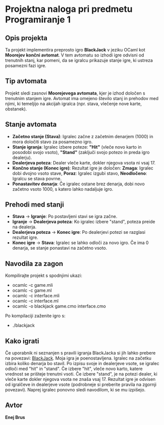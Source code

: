 ﻿# Projektna naloga pri predmetu Programiranje 1

## Opis projekta
Ta projekt implementira preprosto igro **BlackJack** v jeziku OCaml kot **Moorejev končni avtomat**. V tem avtomatu so izhodi igre odvisni od trenutnih stanj, kar pomeni, da se igralcu prikazuje stanje igre, ki ustreza posamezni fazi igre.

## Tip avtomata
Projekt sledi zasnovi **Moorejevega avtomata**, kjer je izhod določen s trenutnim stanjem igre. Avtomat ima omejeno število stanj in prehodov med njimi, ki temeljijo na akcijah igralca (npr. stava, vlečenje nove karte, obstanek).

## Stanje avtomata
* **Začetno stanje (Stava)**: Igralec začne z začetnim denarjem (1000) in mora določiti stavo za posamezno igro.
*  **Stanje igranja**: Igralec izbere poteze: **"Hit"** (vleče novo karto in posodobi svojo vsoto), **"Stand"** (zaključi svojo potezo in preda igro dealerju).
* **Dealerjeva poteza**: Dealer vleče karte, dokler njegova vsota ni vsaj 17.
* **Končno stanje (Konec igre)**: Rezultat igre je določen: **Zmaga**: Igralec dobi dvojno vsoto stave, **Poraz**: Igralec izgubi stavo, **Neodločeno**: Igralcu se stava povrne.
* **Ponastavitev denarja**: Če igralec ostane brez denarja, dobi novo začetno vsoto 1000, s katero lahko nadaljuje igro.

## Prehodi med stanji
* **Stava** → **Igranje**: Po postavljeni stavi se igra začne.
* **Igranje** → **Dealerjeva poteza**: Ko igralec izbere "stand", poteza preide na dealerja.
* **Dealerjeva poteza** → **Konec igre**: Po dealerjevi potezi se razglasi rezultat igre.
* **Konec igre** → **Stava**: Igralec se lahko odloči za novo igro. Če ima 0 denarja, se stanje ponastavi na začetno vsoto.

## Navodila za zagon
Kompilirajte projekt s spodnjimi ukazi:
* ocamlc -c game.mli
* ocamlc -c game.ml
* ocamlc -c interface.mli
* ocamlc -c interface.ml
* ocamlc -o blackjack game.cmo interface.cmo

Po kompilaciji zaženite igro s:
* ./blackjack

## Kako igrati
Če uporabnik ni seznanjen s pravili igranja BlackJacka si jih lahko prebere na povezavi: [BlackJack](https://en.wikipedia.org/wiki/Blackjack). Moja igra je poenostavljena. Igralec na začetku izbira koliko denarja bo stavil. Po izpisu svoje in dealerjeve vsote, se igralec odloči med "hit" in "stand". Če izbere "hit", vleče novo karto, katere vrednost se prišteje trenutni vsoti. Če izbere "stand", je na potezi dealer, ki vleče karte dokler njegova vsota ne znaša vsaj 17. Rezultat igre je odvisen od igralčeve in dealerjeve vsote (podrobneje si preberite pravila na zgornji povezavi). Naprej igralec ponovno sledi navodilom, ki se mu izpišejo.

## Avtor
**Enej Brus**
